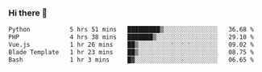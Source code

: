 ### Hi there 👋

<!--START_SECTION:waka-->

```txt
Python           5 hrs 51 mins   █████████▒░░░░░░░░░░░░░░░   36.68 %
PHP              4 hrs 38 mins   ███████▒░░░░░░░░░░░░░░░░░   29.10 %
Vue.js           1 hr 26 mins    ██▒░░░░░░░░░░░░░░░░░░░░░░   09.02 %
Blade Template   1 hr 23 mins    ██▒░░░░░░░░░░░░░░░░░░░░░░   08.75 %
Bash             1 hr 3 mins     █▓░░░░░░░░░░░░░░░░░░░░░░░   06.65 %
```

<!--END_SECTION:waka-->

<!--
**Jonas-VanHaeken/Jonas-VanHaeken** is a ✨ _special_ ✨ repository because its `README.md` (this file) appears on your GitHub profile.

Here are some ideas to get you started:

- 🔭 I’m currently working on ...
- 🌱 I’m currently learning ...
- 👯 I’m looking to collaborate on ...
- 🤔 I’m looking for help with ...
- 💬 Ask me about ...
- 📫 How to reach me: ...
- 😄 Pronouns: ...
- ⚡ Fun fact: ...
-->

